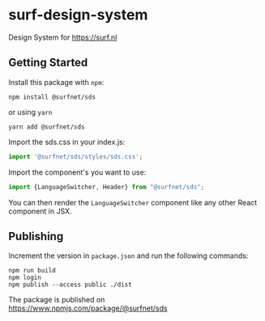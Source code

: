 # surf-design-system

Design System for https://surf.nl

## Getting Started

Install this package with `npm`:
```shell
npm install @surfnet/sds
```
or using `yarn`
```shell
yarn add @surfnet/sds
```
Import the sds.css in your index.js:
```js
import '@surfnet/sds/styles/sds.css';
```
Import the component's you want to use:
```js
import {LanguageSwitcher, Header} from "@surfnet/sds";
```
You can then render the `LanguageSwitcher` component like any other React component in JSX.

## Publishing

Increment the version in `package.json` and run the following commands:
```
npm run build
npm login
npm publish --access public ./dist
```
The package is published on https://www.npmjs.com/package/@surfnet/sds